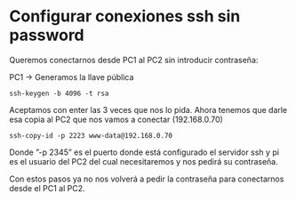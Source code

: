# Configurar conexiones ssh sin password

Queremos conectarnos desde PC1 al PC2 sin introducir contraseña:

PC1 → Generamos la llave pública

	ssh-keygen -b 4096 -t rsa

Aceptamos con enter las 3 veces que nos lo pida.
Ahora tenemos que darle esa copia al PC2 que nos vamos a conectar (192.168.0.70)

	ssh-copy-id -p 2223 www-data@192.168.0.70

Donde ”-p 2345” es el puerto donde está configurado el servidor ssh y pi es el usuario del PC2 del cual necesitaremos y nos pedirá su contraseña.

Con estos pasos ya no nos volverá a pedir la contraseña para conectarnos desde el PC1 al PC2.
